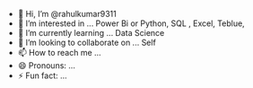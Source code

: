 - 👋 Hi, I’m @rahulkumar9311
- 👀 I’m interested in ... Power Bi or Python, SQL , Excel, Teblue,
- 🌱 I’m currently learning ... Data Science
- 💞️ I’m looking to collaborate on ... Self
- 📫 How to reach me ...
- 😄 Pronouns: ...
- ⚡ Fun fact: ...

<!---
rahulkumar9311/rahulkumar9311 is a ✨ special ✨ repository because its `README.md` (this file) appears on your GitHub profile.
You can click the Preview link to take a look at your changes.
--->
